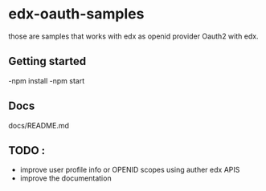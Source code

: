 # edx-oauth-samples
those are samples that works with edx as openid provider
Oauth2 with edx.


## Getting started
 -npm install 
 -npm  start

## Docs
 docs/README.md



## TODO : 
 - improve user profile info or OPENID scopes  using auther edx APIS
 - improve the documentation
